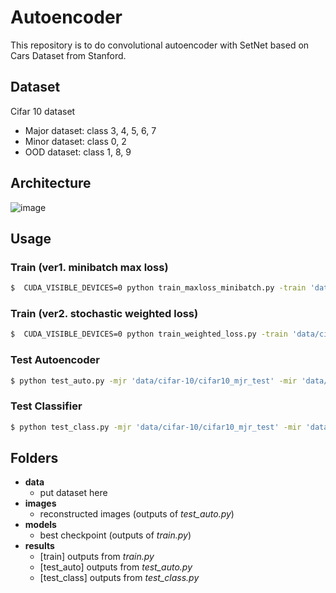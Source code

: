 # Autoencoder

This repository is to do convolutional autoencoder with SetNet based on Cars Dataset from Stanford.


## Dataset
Cifar 10 dataset
* Major dataset: class 3, 4, 5, 6, 7
* Minor dataset: class 0, 2
* OOD dataset: class 1, 8, 9

## Architecture

![image](https://github.com/foamliu/Conv-Autoencoder/raw/master/images/segnet.jpg)

## Usage


### Train (ver1. minibatch max loss)
```bash
$  CUDA_VISIBLE_DEVICES=0 python train_maxloss_minibatch.py -train 'data/cifar-10/cifar10_train' -valid 'data/cifar-10/cifar10_valid' -mjr 'data/cifar-10/cifar10_mjr_test' -mir 'data/cifar-10/cifar10_mir_test' -b 64 -lr 0.0001 -e 300 -n 0.15 -c 10 -a 0.2
```
### Train (ver2. stochastic weighted loss)
```bash
$  CUDA_VISIBLE_DEVICES=0 python train_weighted_loss.py -train 'data/cifar-10/cifar10_train' -valid 'data/cifar-10/cifar10_valid' -mjr 'data/cifar-10/cifar10_mjr_test' -mir 'data/cifar-10/cifar10_mir_test' -b 64 -lr 0.0001 -e 300 -n 0.15 -c 10 -a 0.2
```
### Test Autoencoder
```bash
$ python test_auto.py -mjr 'data/cifar-10/cifar10_mjr_test' -mir 'data/cifar-10/cifar10_mir_test' -ood 'data/cifar-10/cifar10_ood_test' -ch 'models/BEST_checkpoint_b_64_n_0.15_a_0.2.pt' -n 0.15 -c 10
```
### Test Classifier
```bash
$ python test_class.py -mjr 'data/cifar-10/cifar10_mjr_test' -mir 'data/cifar-10/cifar10_mir_test' -ood 'data/cifar-10/cifar10_ood_test' -ch 'models/BEST_checkpoint_b_64_n_0.15_a_0.2.pt' -n 0.15 -c 10
```
## Folders
* **data**
  * put dataset here
* **images**
  * reconstructed images (outputs of *test_auto.py*)
* **models**
  * best checkpoint (outputs of *train.py*)
* **results**
  * [train] outputs from *train.py*
  * [test_auto] outputs from *test_auto.py*
  * [test_class] outputs from *test_class.py*